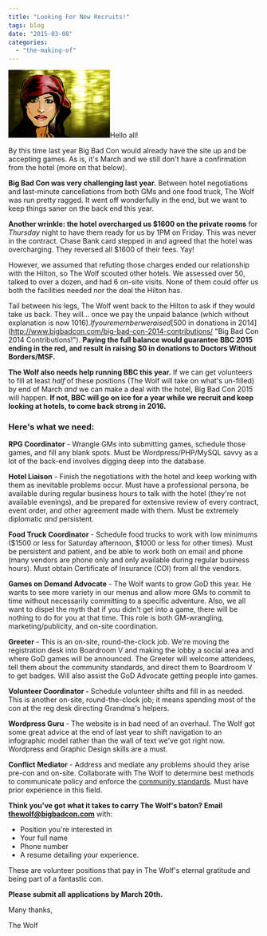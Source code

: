 ```yaml
---
title: "Looking For New Recruits!"
tags: blog
date: "2015-03-08"
categories: 
  - "the-making-of"
---
```


[![Little Red - Mistress of Big Bad Con](/images/little-red-204x136.png)](http://www.bigbadcon.com/wp-content/uploads/2012/06/little-red-204x136.png)Hello all!

By this time last year Big Bad Con would already have the site up and be accepting games. As is, it's March and we still don't have a confirmation from the hotel (more on that below).

**Big Bad Con was very challenging last year.** Between hotel negotiations and last-minute cancellations from both GMs and one food truck, The Wolf was run pretty ragged. It went off wonderfully in the end, but we want to keep things saner on the back end this year.

**Another wrinkle: the hotel overcharged us $1600 on the private rooms** for _Thursday_ night to have them ready for us by 1PM on Friday. This was never in the contract. Chase Bank card stepped in and agreed that the hotel was overcharging. They reversed all $1600 of their fees. Yay!

However, we assumed that refuting those charges ended our relationship with the Hilton, so The Wolf scouted other hotels. We assessed over 50, talked to over a dozen, and had 6 on-site visits. None of them could offer us both the facilities needed nor the deal the Hilton has.

Tail between his legs, The Wolf went back to the Hilton to ask if they would take us back. They will... once we pay the unpaid balance (which without explanation is now $1016). If you remember we raised [$500 in donations in 2014](http://www.bigbadcon.com/big-bad-con-2014-contributions/ "Big Bad Con 2014 Contributions!"). **Paying the full balance would guarantee BBC 2015 ending in the red, and result in raising $0 in donations to Doctors Without Borders/MSF.**

**The Wolf also needs help running BBC this year.** If we can get volunteers to fill at least _half_ of these positions (The Wolf will take on what's un-filled) by end of March _and_ we can make a deal with the hotel, Big Bad Con 2015 will happen. **If not, BBC will go on ice for a year while we recruit and keep looking at hotels, to come back strong in 2016.**

### Here's what we need:

**RPG Coordinator** - Wrangle GMs into submitting games, schedule those games, and fill any blank spots. Must be Wordpress/PHP/MySQL savvy as a lot of the back-end involves digging deep into the database.

**Hotel Liaison** - Finish the negotiations with the hotel and keep working with them as inevitable problems occur. Must have a professional persona, be available during regular business hours to talk with the hotel (they're not available evenings), and be prepared for extensive review of every contract, event order, and other agreement made with them. Must be extremely diplomatic _and_ persistent.

**Food Truck Coordinator** - Schedule food trucks to work with low minimums ($1500 or less for Saturday afternoon, $1000 or less for other times). Must be persistent and patient, and be able to work both on email and phone (many vendors are phone only and only available during regular business hours). Must obtain Certificate of Insurance (COI) from all the vendors.

**Games on Demand Advocate** - The Wolf wants to grow GoD this year. He wants to see more variety in our menus and allow more GMs to commit to time without necessarily committing to a specific adventure. Also, we all want to dispel the myth that if you didn't get into a game, there will be nothing to do for you at that time. This role is both GM-wrangling, marketing/publicity, and on-site coordination.

**Greeter** - This is an on-site, round-the-clock job. We're moving the registration desk into Boardroom V and making the lobby a social area and where GoD games will be announced. The Greeter will welcome attendees, tell them about the community standards, and direct them to Boardroom V to get badges. Will also assist the GoD Advocate getting people into games.

**Volunteer Coordinator -** Schedule volunteer shifts and fill in as needed. This is another on-site, round-the-clock job; it means spending most of the con at the reg desk directing Grandma's helpers.

**Wordpress Guru** - The website is in bad need of an overhaul. The Wolf got some great advice at the end of last year to shift navigation to an infographic model rather than the wall of text we've got right now. Wordpress and Graphic Design skills are a must.

**Conflict Mediator** - Address and mediate any problems should they arise pre-con and on-site. Collaborate with The Wolf to determine best methods to communicate policy and enforce the [community standards](http://www.bigbadcon.com/community-standards/). Must have prior experience in this field.

**Think you've got what it takes to carry The Wolf's baton? Email thewolf@bigbadcon.com** with:

- Position you're interested in
- Your full name
- Phone number
- A resume detailing your experience.

These are volunteer positions that pay in The Wolf's eternal gratitude and being part of a fantastic con.

**Please submit all applications by March 20th.**

Many thanks,

The Wolf
